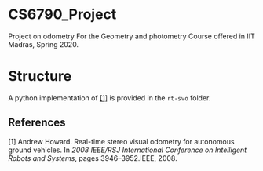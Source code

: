 # CS6790_Project
Project on odometry For the Geometry and photometry Course offered in IIT Madras, Spring 2020.


# Structure
A python implementation of [[1]](#1) is provided in the <code>rt-svo</code> folder. 



## References
<a id="1">[1]</a> 
Andrew Howard. 
Real-time stereo visual odometry for autonomous ground vehicles.
In *2008 IEEE/RSJ International Conference on Intelligent Robots and Systems*, pages 3946–3952.IEEE, 2008.

